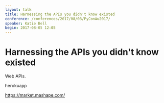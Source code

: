 ```yaml
---
layout: talk
title: Harnessing the APIs you didn't know existed
conference: /conferences/2017/08/03/PyConAu2017/
speaker: Katie Bell
begin: 2017-08-05 12:05
---
```


Harnessing the APIs you didn't know existed
===========================================

Web APIs.

herokuapp

https://market.mashape.com/
